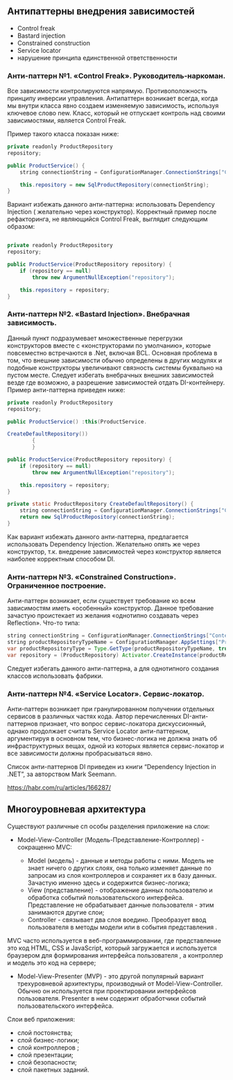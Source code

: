## Антипаттерны внедрения зависимостей

- Control freak
- Bastard injection
- Constrained construction
- Service locator
- нарушение принципа единственной ответственности

### Анти-паттерн №1. «Control Freak». Руководитель-наркоман.

Все зависимости контролируются напрямую. Противоположность принципу инверсии
управления.
Антипаттерн возникает всегда, когда мы внутри класса явно создаем изменяемую
зависимость, используя ключевое слово new. Класс, который не отпускает контроль
над своими зависимостями, является Control Freak.

Пример такого класса показан ниже:

```java
private readonly ProductRepository
repository;

public ProductService() {
    string connectionString = ConfigurationManager.ConnectionStrings["Context"].ConnectionString;

    this.repository = new SqlProductRepository(connectionString);
}
```

Вариант избежать данного анти-паттерна: использовать Dependency Injection (
желательно через конструктор). Корректный пример после рефакторинга, не
являющийся Control Freak, выглядит следующим образом:

```java

private readonly ProductRepository
repository;

public ProductService(ProductRepository repository) {
    if (repository == null)
        throw new ArgumentNullException("repository");

    this.repository = repository;
}
```

### Анти-паттерн №2. «Bastard Injection». Внебрачная зависимость.

Данный пункт подразумевает множественные перегрузки конструкторов вместе с
«конструкторами по умолчанию», которые повсеместно встречаются в .Net, включая
BCL. Основная проблема в том, что внешние зависимости обычно определены в других
модулях и подобные конструкторы увеличивают связность системы буквально на
пустом месте. Следует избегать внебрачных внешних зависимостей везде где
возможно, а разрешение зависимостей отдать DI-контейнеру. Пример анти-паттерна
приведен ниже:

```java
private readonly ProductRepository
repository;

public ProductService() :this(ProductService.

CreateDefaultRepository())
        {
        }

public ProductService(ProductRepository repository) {
    if (repository == null)
        throw new ArgumentNullException("repository");

    this.repository = repository;
}

private static ProductRepository CreateDefaultRepository() {
    string connectionString = ConfigurationManager.ConnectionStrings["Context"].ConnectionString;
    return new SqlProductRepository(connectionString);
}

```

Как вариант избежать данного анти-паттерна, предлагается использовать Dependency
Injection. Желательно опять же через конструктор, т.к. внедрение зависимостей
через конструктор является наиболее корректным способом DI.

### Анти-паттерн №3. «Constrained Construction». Ограниченное построение.

Анти-паттерн возникает, если существует требование ко всем зависимостям иметь
«особенный» конструктор. Данное требование зачастую проистекает из желания
«однотипно создавать через Reflection». Что-то типа:

```java
string connectionString = ConfigurationManager.ConnectionStrings["Context"].ConnectionString;
string productRepositoryTypeName = ConfigurationManager.AppSettings["ProductRepositoryType"];
var productRepositoryType = Type.GetType(productRepositoryTypeName, true);
var repository = (ProductRepository) Activator.CreateInstance(productRepositoryType, connectionString);

```

Следует избегать данного анти-паттерна, а для однотипного создания классов
использовать фабрики.

### Анти-паттерн №4. «Service Locator». Сервис-локатор.

Анти-паттерн возникает при гранулированном получении отдельных сервисов в
различных частях кода.
Автор перечисленных DI-анти-паттернов признает, что вопрос сервис-локатора
дискуссионный, однако продолжает считать Service Locator анти-паттерном,
аргументируя в основном тем, что бизнес-логика не должна знать об
инфраструктурных вещах, одной из которых является сервис-локатор и все
зависимости должны пробрасываться явно.

Список анти-паттернов DI приведен из книги “Dependency Injection in .NET”, за
авторством Mark Seemann.

https://habr.com/ru/articles/166287/

## Многоуровневая архитектура

Существуют различные сп особы разделения приложение на слои:

- Model-View-Controller (Модель-Представление-Контроллер) - сокращенно МVС:

    - Model (модель) - данные и методы работы с ними. Модель не знает ничего
      о других слоях, она только изменяет данные по запросам из слоя
      контроллеров и сохраняет их в базу данных. Зачастую именно здесь и
      содержится бизнес-логика;
    - View (представление) - отображение данных пользователю и обработка
      событий пользовательского интерфейса. Представление не обрабатывает данные
      пользователя - этим занимаются другие слои;
    - Controller - связывает два слоя воедино. Преобразует ввод пользователя в
      методы модели или в события представления .

МVС часто используется в веб-программировании, где представление это код НТМL,
CSS и JavaScript, который загружается и используется браузером для формирования
интерфейса пользователя , а контроллер и модель это код на сервере;

- Model-View-Presenter (МVР) - это другой популярный вариант трехуровневой
  архитектуры, производный от Model-View-Controller. Обычно он используется
  при проектировании интерфейсов пользователя. Presenter в нем содержит
  обработчики событий пользовательского интерфейса.

Слои веб приложения:

- слой постоянства;
- слой бизнес-логики;
- слой контроллеров ;
- слой презентации;
- слой безопасности;
- слой пакетных заданий.
